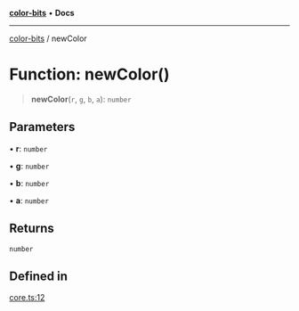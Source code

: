 [**color-bits**](../README.md) • **Docs**

***

[color-bits](../README.md) / newColor

# Function: newColor()

> **newColor**(`r`, `g`, `b`, `a`): `number`

## Parameters

• **r**: `number`

• **g**: `number`

• **b**: `number`

• **a**: `number`

## Returns

`number`

## Defined in

[core.ts:12](https://github.com/romgrk/color-bits/blob/c5c0102ea19a813c9c975d4fbcf79d350814076c/src/core.ts#L12)
